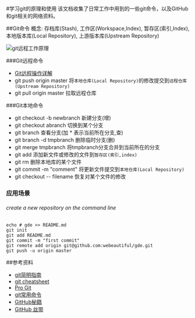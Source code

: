 #学习git的原理和使用
该文档收集了日常工作中用到的一些git命令，以及GitHub和git相关的网络资料。

##Git命令
概念: 存档库(Stash), 工作区(Workspace,Index), 暂存区(索引,Index), 本地版本库(Local Repository), 上游版本库(Upstream Repository)

![](http://image.beekka.com/blog/2014/bg2014061202.jpg "git远程工作原理")

###Git远程命令

* [Git远程操作详解](http://www.ruanyifeng.com/blog/2014/06/git_remote.html)
* git push origin master 将`本地仓库(Local Repository)`的修改提交到`远程仓库(Upstream Repository)`
* git pull origin master 拉取远程仓库

###Git本地命令
* git checkout -b newbranch 新建分支(增)
* git checkout abranch  切换到某个分支
* git branch 查看分支(加 * 表示当前所在分支,查)
* git branch -d tmpbranch  删除临时分支(删)
* git merge tmpbranch  将tmpbranch分支合并到当前所在的分支
* git add 添加新文件或修改的文件到`暂存区(索引,index)`
* git rm 删除本地库的某个文件
* git commit -m "comment" 将更新文件提交到`本地仓库(Local Repository)`
* git checkout -- filename 恢复对某个文件的修改

### 应用场景
###### create a new repository on the command line
```
echo # gde >> README.md
git init
git add README.md
git commit -m "first commit"
git remote add origin git@github.com:webeautiful/gde.git
git push -u origin master
```

##参考资料
* [git简明指南](http://rogerdudler.github.io/git-guide/index.zh.html)
* [git cheatsheet](http://ndpsoftware.com/git-cheatsheet.html#loc=stash)
* [Pro Git](http://git-scm.com/book/zh)
* [git常用命令](http://www.cnblogs.com/1-2-3/archive/2010/07/18/git-commands.html)
* [GitHub秘籍](https://github.com/tiimgreen/github-cheat-sheet/blob/master/README.zh-cn.md)
* [GitHub 丝带](https://github.com/blog/273-github-ribbons)

